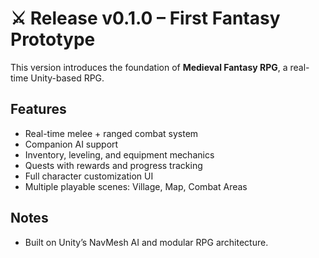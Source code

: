 # ⚔️ Release v0.1.0 – First Fantasy Prototype

This version introduces the foundation of **Medieval Fantasy RPG**, a real-time Unity-based RPG.

## Features
- Real-time melee + ranged combat system
- Companion AI support
- Inventory, leveling, and equipment mechanics
- Quests with rewards and progress tracking
- Full character customization UI
- Multiple playable scenes: Village, Map, Combat Areas

## Notes
- Built on Unity’s NavMesh AI and modular RPG architecture.
